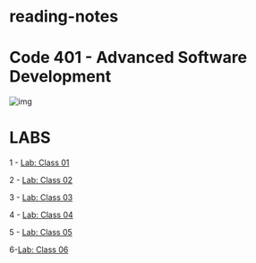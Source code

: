 # reading-notes




# Code 401 - Advanced Software Development

![img](https://encrypted-tbn0.gstatic.com/images?q=tbn:ANd9GcRoHz71Y0nhrsR3_TknySb4uTox7fsP3ViQ4A&usqp=CAU)


# LABS 
1 - [Lab: Class 01]()

2 - [Lab: Class 02](https://github.com/MURADALSHORMAN/basic-express-server-401/blob/main/README.md)

3 - [Lab: Class 03](https://github.com/MURADALSHORMAN/basic-api-server-401/blob/main/README.md)

4 - [Lab: Class 04](https://github.com/MURADALSHORMAN/api-server-lab4/blob/main/README.md)

5 - [Lab: Class 05]()

6-[Lab: Class 06](https://github.com/MURADALSHORMAN/bearer-auth-401)












